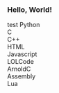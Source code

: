 ### Hello, World!

test
Python
<br/>
C
<br/>
C++
<br/>
HTML
<br/>
Javascript
<br/>
LOLCode
<br/>
ArnoldC
<br/>
Assembly
<br/>
Lua
